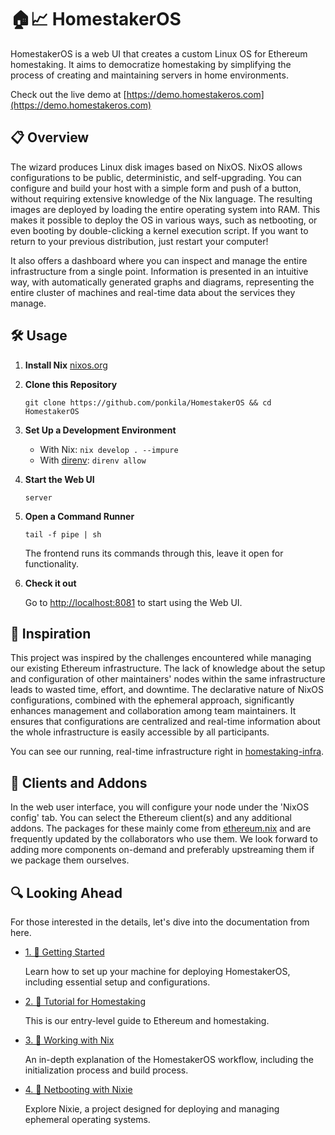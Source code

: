 # 🏠📈 HomestakerOS

HomestakerOS is a web UI that creates a custom Linux OS for Ethereum homestaking. It aims to democratize homestaking by simplifying the process of creating and maintaining servers in home environments.

Check out the live demo at [https://demo.homestakeros.com](https://demo.homestakeros.com)

## 📋 Overview

The wizard produces Linux disk images based on NixOS. NixOS allows configurations to be public, deterministic, and self-upgrading. You can configure and build your host with a simple form and push of a button, without requiring extensive knowledge of the Nix language. The resulting images are deployed by loading the entire operating system into RAM. This makes it possible to deploy the OS in various ways, such as netbooting, or even booting by double-clicking a kernel execution script. If you want to return to your previous distribution, just restart your computer!

It also offers a dashboard where you can inspect and manage the entire infrastructure from a single point. Information is presented in an intuitive way, with automatically generated graphs and diagrams, representing the entire cluster of machines and real-time data about the services they manage.

## 🛠️ Usage

1. **Install Nix** [nixos.org](https://nixos.org/download.html)

2. **Clone this Repository**

    ```
    git clone https://github.com/ponkila/HomestakerOS && cd HomestakerOS
    ```

3. **Set Up a Development Environment**

    - With Nix: `nix develop . --impure`
    - With [direnv](https://direnv.net/): `direnv allow`

4. **Start the Web UI**

    ```
    server
    ```

5. **Open a Command Runner**

    ```
    tail -f pipe | sh
    ```
    The frontend runs its commands through this, leave it open for functionality.

6. **Check it out**

    Go to [http://localhost:8081](http://localhost:8081) to start using the Web UI.

## 🌟 Inspiration

This project was inspired by the challenges encountered while managing our existing Ethereum infrastructure. The lack of knowledge about the setup and configuration of other maintainers' nodes within the same infrastructure leads to wasted time, effort, and downtime. The declarative nature of NixOS configurations, combined with the ephemeral approach, significantly enhances management and collaboration among team maintainers. It ensures that configurations are centralized and real-time information about the whole infrastructure is easily accessible by all participants.

You can see our running, real-time infrastructure right in [homestaking-infra](https://github.com/ponkila/homestaking-infra).

## 🧩 Clients and Addons

In the web user interface, you will configure your node under the 'NixOS config' tab. You can select the Ethereum client(s) and any additional addons. The packages for these mainly come from [ethereum.nix](https://github.com/nix-community/ethereum.nix) and are frequently updated by the collaborators who use them. We look forward to adding more components on-demand and preferably upstreaming them if we package them ourselves.

## 🔍 Looking Ahead

For those interested in the details, let's dive into the documentation from here.

- [1. 📕 Getting Started](./docs/getting_started.md)

  Learn how to set up your machine for deploying HomestakerOS, including essential setup and configurations.

- [2. 📗 Tutorial for Homestaking](./docs/tutorial_for_homestaking.md)

  This is our entry-level guide to Ethereum and homestaking.

- [3. 📘 Working with Nix](./docs/workflow.md)

  An in-depth explanation of the HomestakerOS workflow, including the initialization process and build process.

- [4. 📙 Netbooting with Nixie](https://github.com/majbacka-labs/nixos.fi)

  Explore Nixie, a project designed for deploying and managing ephemeral operating systems.

